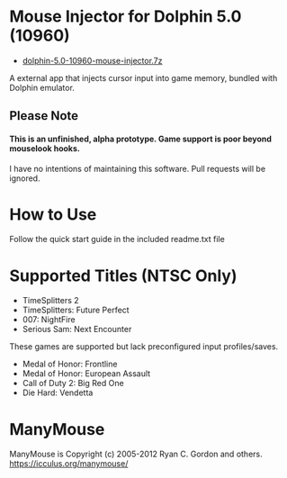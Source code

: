 # Mouse Injector for Dolphin 5.0 (10960)

* [dolphin-5.0-10960-mouse-injector.7z](https://github.com/carnivoroussociety/MouseInjectorDolphin/releases/download/v0.3/dolphin-5.0-10960-mouse-injector.7z)

A external app that injects cursor input into game memory, bundled with Dolphin emulator.

## Please Note
#### This is an unfinished, alpha prototype. Game support is poor beyond mouselook hooks.
I have no intentions of maintaining this software. Pull requests will be ignored.

# How to Use
Follow the quick start guide in the included readme.txt file

# Supported Titles (NTSC Only)

* TimeSplitters 2
* TimeSplitters: Future Perfect
* 007: NightFire
* Serious Sam: Next Encounter

These games are supported but lack preconfigured input profiles/saves.

* Medal of Honor: Frontline
* Medal of Honor: European Assault
* Call of Duty 2: Big Red One
* Die Hard: Vendetta

# ManyMouse

ManyMouse is Copyright (c) 2005-2012 Ryan C. Gordon and others. https://icculus.org/manymouse/